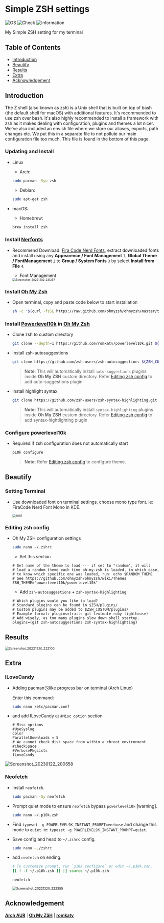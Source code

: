 # Simple ZSH settings

![OS](https://img.shields.io/badge/OS-Arch-white)
![Check](https://img.shields.io/badge/Status-Pass-brightgreen)
![Information](https://img.shields.io/badge/Information-Terminal-yellow)

My Simple ZSH setting for my terminal

## Table of Contents

* [Introduction](#introduction)
* [Beautify](#beautify)
* [Results](#results)
* [Extra](#extra)
* [Acknowledgement](acknowledgement)

## Introduction

The Z shell (also known as zsh) is a Unix shell that is built on top of bash (the default shell for macOS) with additional features. It's recommended to use zsh over bash. It's also highly recommended to install a framework with zsh as it makes dealing with configuration, plugins and themes a lot nicer. We've also included an env.sh file where we store our aliases, exports, path changes etc. We put this in a separate file to not pollute our main configuration file too much. This file is found in the bottom of this page.

### Updating and Install 

* Linux

  - Arch:

  ```zsh
  sudo pacman -Syu zsh
  ```
  - Debian:

  ```zsh
  sudo apt-get zsh
  ```

* macOS:

  - Homebrew:

  ```zsh
  brew install zsh
  ```

### Install [Nerfonts](https://www.nerdfonts.com/font-downloads)

* Recommend Download: [Fira Code Nerd Fonts](https://github.com/ryanoasis/nerd-fonts/releases/download/v2.2.2/FiraCode.zip), extract downloaded fonts and install using any **Appearence / Font Management** `1`, **Global Theme / FontManagement** `2` to **Group / System Fonts** `3` by select **Install from File** `4`.

  - Font Management

  <img src="https://user-images.githubusercontent.com/72515939/205325060-933e84ea-30bc-411e-b7c7-dc6d365ba5cd.png" alt="Screenshot_20221202_231257" style="zoom:64%;" />

### Install [Oh My Zsh](https://ohmyz.sh/)

*  Open terminal, copy and paste code below to start installation

    ```zsh
    sh -c "$(curl -fsSL https://raw.github.com/ohmyzsh/ohmyzsh/master/tools/install.sh)"
    ```

### Install [Powerlevel10k](https://github.com/romkatv/powerlevel10k) in [Oh My Zsh](https://ohmyz.sh/)

* Clone zsh to custom directory

  ```zsh
  git clone --depth=1 https://github.com/romkatv/powerlevel10k.git ${ZSH_CUSTOM:-$HOME/.oh-my-zsh/custom}/themes/powerlevel10k
  ```

* Install zsh-autosuggestions

  ```zsh
  git clone https://github.com/zsh-users/zsh-autosuggestions ${ZSH_CUSTOM:-~/.oh-my-zsh/custom}/plugins/zsh-autosuggestions
  ```
  > **Note**: This will automatically install `auto-suggestions` plugins inside **Oh My ZSH** custom directory. Refer [Editing zsh config](https://github.com/theofficialcopypaste/SimpleZSHSettings/blob/main/README.md#editing-zsh-config) to add auto-suggestions plugin

* Install highlight syntax

  ```zsh
  git clone https://github.com/zsh-users/zsh-syntax-highlighting.git ${ZSH_CUSTOM:-~/.oh-my-zsh/custom}/plugins/zsh-syntax-highlighting
  ```
  > **Note**: This will automatically install `syntax-highlighting` plugins inside **Oh My ZSH** custom directory. Refer [Editing zsh config](https://github.com/theofficialcopypaste/SimpleZSHSettings/blob/main/README.md#editing-zsh-config) to add syntax-hightlighting plugin

### Configure powerlevel10k

* Required if zsh configuration does not automatically start

  ```zsh
  p10k configure 
  ```
  > **Note**: Refer [Editing zsh config](https://github.com/theofficialcopypaste/SimpleZSHSettings/blob/main/README.md#editing-zsh-config) to configure theme.

## Beautify

### Setting Terminal

* Use downloaded font on terminal settings, choose mono type font. ie: FiraCode Nerd Font Mono in KDE.

  <img src="https://user-images.githubusercontent.com/72515939/204857692-e74ba764-4200-4f47-b7e6-29099bb60fe7.png" alt="AAA" style="zoom:70%;" />



### Editing zsh config

* Oh My ZSH configuration settings

  ```zsh
  sudo nano ~/.zshrc
  ```

  - Set this section

  ```nano
  # Set name of the theme to load --- if set to "random", it will
  # load a random theme each time oh-my-zsh is loaded, in which case,
  # to know which specific one was loaded, run: echo $RANDOM_THEME
  # See https://github.com/ohmyzsh/ohmyzsh/wiki/Themes
  ZSH_THEME="powerlevel10k/powerlevel10k"
  ```

  - Add `zsh-autosuggestions` + `zsh-syntax-highlighting`

  ```nano
  # Which plugins would you like to load?
  # Standard plugins can be found in $ZSH/plugins/
  # Custom plugins may be added to $ZSH_CUSTOM/plugins/
  # Example format: plugins=(rails git textmate ruby lighthouse)
  # Add wisely, as too many plugins slow down shell startup.
  plugins=(git zsh-autosuggestions zsh-syntax-highlighting)
  ```

## Results

  <img src="https://user-images.githubusercontent.com/72515939/208689267-441eeb8c-2399-47ac-b7fb-0018cc5e9242.png" alt="Screenshot_20221220_222100" style="zoom:74%;" />

## Extra

### ILoveCandy

* Adding pacman ⍩⃝ like progress bar on terminal (Arch Linux)

  Enter this command:
  ```zsh
  sudo nano /etc/pacman.conf 
  ```

* and add ILoveCandy at `#Misc option` section

  ```nano
  # Misc options
  #UseSyslog
  Color
  ParallelDownloads = 5
  # We cannot check disk space from within a chroot environment
  #CheckSpace
  #VerbosePkgLists
  ILoveCandy
  ```
  
![Screenshot_20230122_200658](https://user-images.githubusercontent.com/72515939/213914965-eacabfd1-5ef2-44a2-9c6c-e66961efb8d6.png)

### Neofetch

* Install `neofetch`.

  ```zsh
  sudo pacman -Sy neofetch
  ```

* Prompt quiet mode to ensure `neofetch` bypass `powerlevel10k` [warning].

  ```zsh
  sudo nano ~/.p10k.zsh
  ```

* Find `typeset -g POWERLEVEL9K_INSTANT_PROMPT=verbose` and change this mode to `quiet`. ie: `typeset -g POWERLEVEL9K_INSTANT_PROMPT=quiet`.
* Save config and head to `~/.zshrc` config.

  ```zsh
  sudo nano ~./zshrc
  ```

* add `neofetch` on ending.

  ```zsh
  # To customize prompt, run `p10k configure` or edit ~/.p10k.zsh.
  [[ ! -f ~/.p10k.zsh ]] || source ~/.p10k.zsh
  
  neofetch
  ```

  <img src="https://user-images.githubusercontent.com/72515939/208689240-42d2b3e8-e97f-411c-904f-2d7753af78b3.png" alt="Screenshot_20221220_222355" style="zoom:75%;" />

## Acknowledgement

[**Arch AUR**](https://aur.archlinux.org/packages/anycable-go) | [**Oh My ZSH**](https://ohmyz.sh) | [**romkatv**](https://github.com/romkatv)
